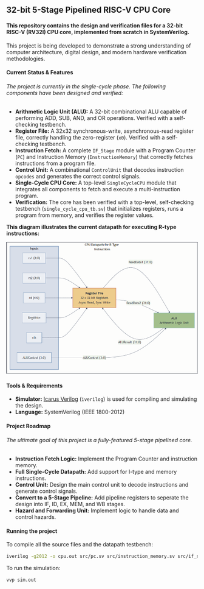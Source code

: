 ## 32-bit 5-Stage Pipelined RISC-V CPU Core

#### This repository contains the design and verification files for a 32-bit RISC-V (RV32I) CPU core, implemented from scratch in SystemVerilog.

This project is being developed to demonstrate a strong understanding of computer architecture, digital design, and modern hardware verification methodologies.

#### Current Status & Features

###### The project is currently in the single-cycle phase. The following components have been designed and verified:

* **Arithmetic Logic Unit (ALU):** A 32-bit combinational ALU capable of performing ADD, SUB, AND, and OR operations. Verified with a self-checking testbench.
* **Register File:** A 32x32 synchronous-write, asynchronous-read register file, correctly handling the zero-register (`x0`). Verified with a self-checking testbench.
* **Instruction Fetch:** A complete `IF_Stage` module with a Program Counter (`PC`) and Instruction Memory (`InstructionMemory`) that correctly fetches instructions from a program file.
* **Control Unit:** A combinational `ControlUnit` that decodes instruction `opcodes` and generates the correct control signals.
* **Single-Cycle CPU Core:** A top-level `SingleCycleCPU` module that integrates all components to fetch and execute a multi-instruction program.
* **Verification:** The core has been verified with a top-level, self-checking testbench (`single_cycle_cpu_tb.sv`) that initializes registers, runs a program from memory, and verifies the register values.

**This diagram illustrates the current datapath for executing R-type instructions:**

![R-Type Datapath Diagram](docs/datapath_diagram.png)

#### Tools & Requirements

* **Simulator:** [Icarus Verilog](https://steveicarus.github.io/iverilog/) (`iverilog`) is used for compiling and simulating the design.
* **Language:** SystemVerilog (IEEE 1800-2012)

#### Project Roadmap

###### The ultimate goal of this project is a fully-featured 5-stage pipelined core.

* **Instruction Fetch Logic:** Implement the Program Counter and instruction memory.
* **Full Single-Cycle Datapath:** Add support for I-type and memory instructions.
* **Control Unit:** Design the main control unit to decode instructions and generate control signals.
* **Convert to a 5-Stage Pipeline:** Add pipeline registers to seperate the design into IF, ID, EX, MEM, and WB stages.
* **Hazard and Forwarding Unit:** Implement logic to handle data and control hazards.

#### Running the project
To compile all the source files and the datapath testbench:
```bash
iverilog -g2012 -o cpu.out src/pc.sv src/instruction_memory.sv src/if_stage.sv src/alu.sv src/reg_file.sv src/control_unit.sv src/single_cycle_cpu.sv test/single_cycle_cpu_tb.sv
```
To run the simulation:
```bash
vvp sim.out
```